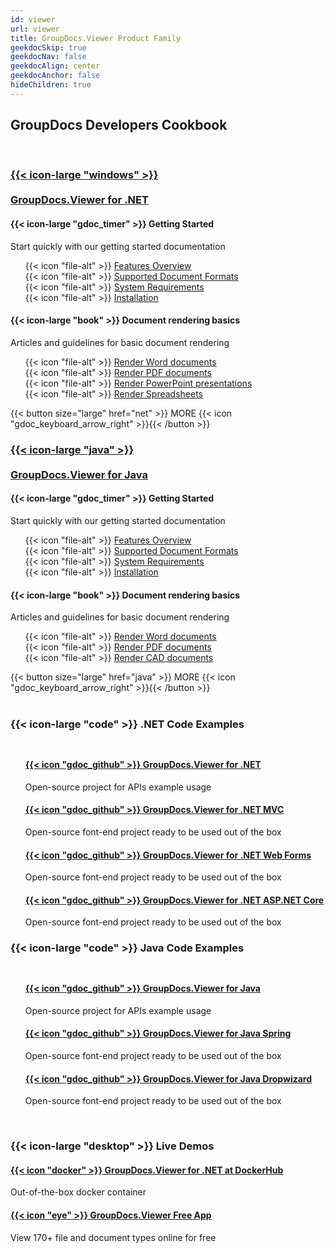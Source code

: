 ```yaml
---
id: viewer
url: viewer
title: GroupDocs.Viewer Product Family
geekdocSkip: true
geekdocNav: false
geekdocAlign: center
geekdocAnchor: false
hideChildren: true
---
```


## GroupDocs Developers Cookbook

<br/>

<div class="gdoc-columns gdoc-columns--regular flex flex-gap flex-mobile-column">
    <div class="gdoc-columns__content gdoc-markdown--nested flex-even" style="margin-top: 1rem !important">
        <h3>
            <a class="home-resource-link" rel="nofollow" href='{{< ref "/viewer/net" >}}'> 
                {{< icon-large "windows" >}} 
                <br/><br/>
                GroupDocs.Viewer for .NET
            </a>
        </h3>
        <div class="gdoc-columns gdoc-columns--regular flex flex-gap flex-mobile-column">
            <div class="gdoc-columns__content gdoc-markdown--nested flex-even" style="margin-top: 1rem !important">
                <h4>{{< icon-large "gdoc_timer" >}} Getting Started</h4>
                <p>Start quickly with our getting started documentation</p>
                <ul style="text-align: left;list-style:none">
                    <li>{{< icon "file-alt" >}} <a href='{{< ref "/viewer/net/getting-started/features-overview.md" >}}'>Features Overview</a></li>
                    <li>{{< icon "file-alt" >}} <a href='{{< ref "/viewer/net/getting-started/supported-document-formats.md" >}}'>Supported Document Formats</a></li>
                    <li>{{< icon "file-alt" >}} <a href='{{< ref "/viewer/net/getting-started/system-requirements.md" >}}'>System Requirements</a></li>
                    <li>{{< icon "file-alt" >}} <a href='{{< ref "/viewer/net/getting-started/installation.md" >}}'>Installation</a></li>
                </ul>
            </div>
            <div class="gdoc-columns__content gdoc-markdown--nested flex-even" style="margin-top: 1rem !important">
                <h4>{{< icon-large "book" >}} Document rendering basics</h4>
                <p>Articles and guidelines for basic document rendering</p>
                <ul style="text-align: left;list-style:none">
                    <li>{{< icon "file-alt" >}} <a href='{{< ref "/viewer/net/rendering-basics/render-word-documents.md" >}}'>Render Word documents</a></li>
                    <li>{{< icon "file-alt" >}} <a href='{{< ref "/viewer/net/rendering-basics/render-pdf-documents.md" >}}'>Render PDF documents</a></li>
                    <li>{{< icon "file-alt" >}} <a href='{{< ref "/viewer/net/rendering-basics/render-presentations.md" >}}'>Render PowerPoint presentations</a></li>
                    <li>{{< icon "file-alt" >}} <a href='{{< ref "/viewer/net/rendering-basics/render-spreadsheets/render-excel-and-apple-numbers-spreadsheets.md" >}}'>Render Spreadsheets</a></li>
                </ul>
            </div>
        </div>
        {{< button size="large" href="net" >}} MORE {{< icon "gdoc_keyboard_arrow_right" >}}{{< /button >}}
    </div>
    <div class="gdoc-columns__content gdoc-markdown--nested flex-even" style="margin-top: 1rem !important">
        <h3>
            <a class="home-resource-link" rel="nofollow" href='{{< ref "/viewer/java" >}}'> {{< icon-large "java" >}}
                <br/><br/> 
                GroupDocs.Viewer for Java
            </a>
        </h3>
        <div class="gdoc-columns gdoc-columns--regular flex flex-gap flex-mobile-column">
            <div class="gdoc-columns__content gdoc-markdown--nested flex-even" style="margin-top: 1rem !important">
                <h4>{{< icon-large "gdoc_timer" >}} Getting Started</h4>
                <p>Start quickly with our getting started documentation</p>
                <ul style="text-align: left;list-style:none">
                    <li>{{< icon "file-alt" >}} <a href='{{< ref "/viewer/java/getting-started/features-overview.md" >}}'>Features  Overview</a></li>
                    <li>{{< icon "file-alt" >}} <a href='{{< ref "/viewer/java/getting-started/supported-document-formats.md" >}}'>Supported Document Formats</a></li>
                    <li>{{< icon "file-alt" >}} <a href='{{< ref "/viewer/java/getting-started/system-requirements.md" >}}'>System Requirements</a></li>
                    <li>{{< icon "file-alt" >}} <a href='{{< ref "/viewer/java/getting-started/installation.md" >}}'>Installation</a></li>
                </ul>
            </div>
            <div class="gdoc-columns__content gdoc-markdown--nested flex-even" style="margin-top: 1rem !important">
                <h4>{{< icon-large "book" >}} Document rendering basics</h4>
                <p>Articles and guidelines for basic document rendering</p>
                <ul style="text-align: left;list-style:none">
                    <li>{{< icon "file-alt" >}} <a href='{{< ref "/viewer/java/getting-started/viewer-use-cases/how-to-view-word-documents-using-java.md" >}}'>Render Word documents</a></li>
                    <li>{{< icon "file-alt" >}} <a href='{{< ref "/viewer/java/getting-started/viewer-use-cases/how-to-view-pdf-documents-using-java.md" >}}'>Render PDF documents</a></li>
                    <li>{{< icon "file-alt" >}} <a href='{{< ref "/viewer/java/getting-started/viewer-use-cases/how-to-view-cad-documents-using-java.md" >}}'>Render CAD documents</a></li>
                </ul>
            </div>
        </div>
        {{< button size="large" href="java" >}} MORE {{< icon "gdoc_keyboard_arrow_right" >}}{{< /button >}}
    </div>
</div>

<br/>

<div class="gdoc-columns gdoc-columns--regular flex flex-gap flex-mobile-column">
    <div class="gdoc-columns__content gdoc-markdown--nested flex-even" style="margin-top: 1rem !important">
        <h3>
            {{< icon-large "code" >}}&nbsp;.NET Code Examples
        </h3>
        <ul style="list-style:none;padding-top: 10px">
            <li>
                <h4>
                 <a class="home-resource-link" rel="nofollow" href="https://github.com/groupdocs-viewer/GroupDocs.Viewer-for-.NET">{{< icon "gdoc_github" >}} GroupDocs.Viewer for .NET</a>
                </h4>
                 <p>Open-source project for APIs example usage</p>
            </li>
            <li>
                <h4>
                 <a class="home-resource-link" rel="nofollow" href="https://github.com/groupdocs-viewer/GroupDocs.Viewer-for-.NET/tree/master/Demos/MVC">{{< icon "gdoc_github" >}} GroupDocs.Viewer for .NET MVC</a>
                </h4>
                <p>Open-source font-end project ready to be used out of the box</p>
            </li>
            <li>
                <h4>
                 <a class="home-resource-link" rel="nofollow" href="https://github.com/groupdocs-viewer/GroupDocs.Viewer-for-.NET/tree/master/Demos/WebForms">{{< icon "gdoc_github" >}} GroupDocs.Viewer for .NET Web Forms</a>
                </h4>
                <p>Open-source font-end project ready to be used out of the box</p>
            </li>
            <li>
                <h4>
                 <a class="home-resource-link" rel="nofollow" href="https://github.com/groupdocs-viewer/GroupDocs.Viewer-for-.NET/tree/master/Demos/ASP.NET%20Core">{{< icon "gdoc_github" >}} GroupDocs.Viewer for .NET ASP.NET Core</a>
                </h4>
                <p>Open-source font-end project ready to be used out of the box</p>
            </li>
        </ul>
    </div>
    <div class="gdoc-columns__content gdoc-markdown--nested flex-even" style="margin-top: 1rem !important">
        <h3>
            {{< icon-large "code" >}}&nbsp;Java Code Examples
        </h3>
        <ul style="list-style:none;padding-top: 10px">
            <li>
                <h4>
                <a class="home-resource-link" rel="nofollow" href="https://github.com/groupdocs-viewer/GroupDocs.Viewer-for-.NET" >{{< icon "gdoc_github" >}} GroupDocs.Viewer for Java</a>
                </h4>
                <p>Open-source project for APIs example usage</p>
            </li>
            <li>
                <h4>
                <a class="home-resource-link" rel="nofollow" href="https://github.com/groupdocs-viewer/GroupDocs.Viewer-for-Java/tree/master/Demos/Spring">{{< icon "gdoc_github" >}} GroupDocs.Viewer for Java Spring</a>
                </h4>
                <p>Open-source font-end project ready to be used out of the box</p>
            </li>
            <li>
                <h4>
                <a class="home-resource-link" rel="nofollow" href="https://github.com/groupdocs-viewer/GroupDocs.Viewer-for-Java/tree/master/Demos/Dropwizard">{{< icon "gdoc_github" >}} GroupDocs.Viewer for Java Dropwizard</a>
                </h4>
                <p>Open-source font-end project ready to be used out of the box</p>
            </li>
        </ul>
    </div>
</div>

<br/>

<h3>
    {{< icon-large "desktop" >}}&nbsp;Live Demos
</h3>

<div class="gdoc-columns gdoc-columns--regular flex flex-gap flex-mobile-column">
    <div class="gdoc-columns__content gdoc-markdown--nested flex-even" style="margin-top: 1rem !important">
    <h4>
        <a class="home-resource-link" href="https://hub.docker.com/r/groupdocs/viewer" rel="nofollow">{{< icon "docker" >}} GroupDocs.Viewer for .NET at DockerHub</a>
        </h4>
        <p>Out-of-the-box docker container</p>
    </div>
    <div class="gdoc-columns__content gdoc-markdown--nested flex-even" style="margin-top: 1rem !important">
    <h4>
        <a class="home-resource-link" href="https://products.groupdocs.app/viewer/total" rel="nofollow">{{< icon "eye" >}} GroupDocs.Viewer Free App</a>
        </h4>
        <p>View 170+ file and document types online for free</p>
    </div>
</div>

